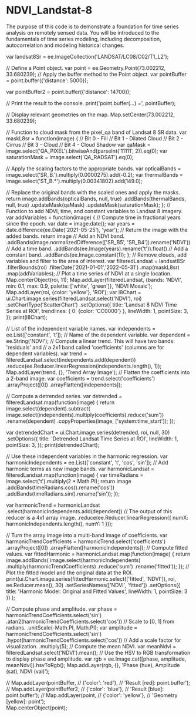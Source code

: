 # NDVI_Landstat-8

The purpose of this code is to demonstrate a foundation for time series analysis on remotely sensed data. You will be introduced to the fundamentals of time series modeling, including decomposition, autocorrelation and modeling historical changes. 

var landsat8Sr = ee.ImageCollection('LANDSAT/LC08/C02/T1_L2');

// Define a Point object.
var point = ee.Geometry.Point(73.002212, 33.680239);
// Apply the buffer method to the Point object.
var pointBuffer = point.buffer({'distance': 5000});

var pointBuffer2 = point.buffer({'distance': 14700});
 
// Print the result to the console.
print('point.buffer(...) =', pointBuffer);
 
// Display relevant geometries on the map.
Map.setCenter(73.002212, 33.680239);


// Function to cloud mask from the pixel_qa band of Landsat 8 SR data.
var maskL8sr = function(image) {
  // Bit 0 - Fill
  // Bit 1 - Dilated Cloud
  // Bit 2 - Cirrus
  // Bit 3 - Cloud
  // Bit 4 - Cloud Shadow
  var qaMask = image.select('QA_PIXEL').bitwiseAnd(parseInt('11111', 2)).eq(0);
  var saturationMask = image.select('QA_RADSAT').eq(0);

  // Apply the scaling factors to the appropriate bands.
  var opticalBands = image.select('SR_B.').multiply(0.0000275).add(-0.2);
  var thermalBands = image.select('ST_B.*').multiply(0.00341802).add(149.0);

  // Replace the original bands with the scaled ones and apply the masks.
  return image.addBands(opticalBands, null, true)
    .addBands(thermalBands, null, true)
    .updateMask(qaMask)
    .updateMask(saturationMask);
};
// Function to add NDVI, time, and constant variables to Landsat 8 imagery.
var addVariables = function(image) {
  // Compute time in fractional years since the epoch.
  var date = image.date();
  var years = date.difference(ee.Date('2021-05-25'), 'year');
  // Return the image with the added bands.
  return image
  // Add an NDVI band.
  .addBands(image.normalizedDifference(['SR_B5', 'SR_B4']).rename('NDVI'))
  // Add a time band.
  .addBands(ee.Image(years).rename('t')).float()
  // Add a constant band.
  .addBands(ee.Image.constant(1));
};
// Remove clouds, add variables and filter to the area of interest.
var filteredLandsat = landsat8Sr
  .filterBounds(roi)
  .filterDate('2021-01-01','2022-05-31')
  .map(maskL8sr)
  .map(addVariables);
// Plot a time series of NDVI at a single location.
Map.centerObject(roi, 11);
Map.addLayer(filteredLandsat,
  {bands: 'NDVI', min: 0.1, max: 0.9, palette: ['white', 'green']},
  'NDVI Mosaic');
Map.addLayer(roi, {color: 'yellow'}, 'ROI');
var l8Chart = ui.Chart.image.series(filteredLandsat.select('NDVI'), roi)
  .setChartType('ScatterChart')
  .setOptions({
   title: 'Landsat 8 NDVI Time Series at ROI',
   trendlines: {
     0: {color: 'CC0000'}
   },
   lineWidth: 1,
   pointSize: 3,
  });
print(l8Chart);

// List of the independent variable names.
var independents = ee.List(['constant', 't']);
// Name of the dependent variable.
var dependent = ee.String('NDVI');
// Compute a linear trend. This will have two bands: 'residuals' and
// a 2x1 band called 'coefficients' (columns are for dependent variables).
var trend = filteredLandsat.select(independents.add(dependent))
  .reduce(ee.Reducer.linearRegression(independents.length(), 1));
Map.addLayer(trend, {}, 'Trend Array Image');
// Flatten the coefficients into a 2-band image.
var coefficients = trend.select('coefficients')
  .arrayProject([0])
  .arrayFlatten([independents]);

// Compute a detrended series.
var detrended = filteredLandsat.map(function(image) {
  return image.select(dependent).subtract(
    image.select(independents).multiply(coefficients).reduce('sum'))
    .rename(dependent)
    .copyProperties(image, ['system:time_start']);
});

var detrendedChart = ui.Chart.image.series(detrended, roi, null, 30)
  .setOptions({
    title: 'Detrended Landsat Time Series at ROI',
    lineWidth: 1,
    pointSize: 3,
  });
print(detrendedChart);



// Use these independent variables in the harmonic regression.
var harmonicIndependents = ee.List(['constant', 't', 'cos', 'sin']);
// Add harmonic terms as new image bands.
var harmonicLandsat = filteredLandsat.map(function(image) {
  var timeRadians = image.select('t').multiply(2 * Math.PI);
    return image
      .addBands(timeRadians.cos().rename('cos'))
      .addBands(timeRadians.sin().rename('sin'));
  });


var harmonicTrend = harmonicLandsat
  .select(harmonicIndependents.add(dependent))
  // The output of this reducer is a 4x1 array image.
  .reduce(ee.Reducer.linearRegression({
   numX: harmonicIndependents.length(),
   numY: 1
  }));


// Turn the array image into a multi-band image of coefficients.
var harmonicTrendCoefficients = harmonicTrend.select('coefficients')
  .arrayProject([0])
  .arrayFlatten([harmonicIndependents]);
// Compute fitted values.
var fittedHarmonic = harmonicLandsat.map(function(image) {
  return image.addBands(
    image.select(harmonicIndependents)
      .multiply(harmonicTrendCoefficients)
      .reduce('sum')
      .rename('fitted'));
});
// Plot the fitted model and the original data at the ROI.
print(ui.Chart.image.series(fittedHarmonic.select(['fitted', 'NDVI']), roi,
      ee.Reducer.mean(), 30)
  .setSeriesNames(['NDVI', 'fitted'])
  .setOptions({
    title: 'Harmonic Model: Original and Fitted Values',
    lineWidth: 1,
    pointSize: 3
  })
);


// Compute phase and amplitude.
var phase = harmonicTrendCoefficients.select('sin')
  .atan2(harmonicTrendCoefficients.select('cos'))
  // Scale to [0, 1] from radians.
  .unitScale(-Math.PI, Math.PI);
var amplitude = harmonicTrendCoefficients.select('sin')
  .hypot(harmonicTrendCoefficients.select('cos'))
  // Add a scale factor for visualization.
  .multiply(5);
// Compute the mean NDVI.
var meanNdvi = filteredLandsat.select('NDVI').mean();
// Use the HSV to RGB transformation to display phase and amplitude.
var rgb = ee.Image.cat([phase, amplitude, meanNdvi]).hsvToRgb();
Map.addLayer(rgb, {}, 'Phase (hue), Amplitude (sat), NDVI (val)');


// Map.addLayer(pointBuffer,
//             {'color': 'red'},
//             'Result [red]: point.buffer');
// Map.addLayer(pointBuffer2,
 //            {'color': 'blue'},
   //          'Result [blue]: point.buffer');
// Map.addLayer(point,
     //        {'color': 'yellow'},
       //      'Geometry [yellow]: point');             
Map.centerObject(point);
